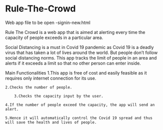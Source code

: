 # Rule-The-Crowd
Web app file to be open -signin-new.html


Rule The Crowd is a web app that is aimed at alerting every time the capacity of people exceeds in a particular area.

Social Distancing is a must in Covid 19 pandemic as Covid 19 is a deadly virus that has taken a lot of lives around the world. But people don’t follow social distancing norms. This app tracks the limit of people in an area and alerts if it exceeds a limit so that no other person can enter inside.

Main Functionalities
	1.This app is free of cost and easily feasible as it requires only internet connection for its use.
	
	2.Checks the number of people.
	
        3.Checks the capacity input by the user.
	
	4.If the number of people exceed the capacity, the app will send an alert.
	
	5.Hence it will automatically control the Covid 19 spread and thus will save the health and lives of people.
